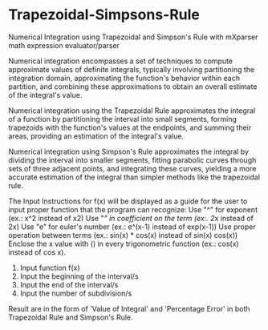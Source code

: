 # Trapezoidal-Simpsons-Rule
Numerical Integration using Trapezoidal and Simpson's Rule with mXparser math expression evaluator/parser

Numerical integration encompasses a set of techniques to compute approximate values of definite integrals, typically involving partitioning the integration domain, approximating the function's behavior within each partition, and combining these approximations to obtain an overall estimate of the integral's value.

Numerical integration using the Trapezoidal Rule approximates the integral of a function by partitioning the interval into small segments, forming trapezoids with the function's values at the endpoints, and summing their areas, providing an estimation of the integral's value.

Numerical integration using Simpson's Rule approximates the integral by dividing the interval into smaller segments, fitting parabolic curves through sets of three adjacent points, and integrating these curves, yielding a more accurate estimation of the integral than simpler methods like the trapezoidal rule.

The Input Instructions for f(x) will be displayed as a guide for the user to input proper function
that the program can recognize:
Use "^" for exponent (ex.: x^2 instead of x2)
Use "*" in coefficient on the term (ex:. 2*x instead of 2x)
Use "e" for euler's number (ex.: e^(x-1) instead of exp(x-1))
Use proper operation between terms (ex.: sin(x) * cos(x) instead of sin(x) cos(x))
Enclose the x value with () in every trigonometric function (ex.: cos(x) instead of cos x).

1) Input function f(x)
2) Input the beginning of the interval/s
3) Input the end of the interval/s
4) Input the number of subdivision/s

Result are in the form of 'Value of Integral' and 'Percentage Error' in both Trapezoidal Rule and Simpson's Rule.
